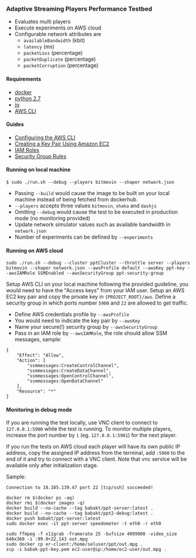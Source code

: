 ### Adaptive Streaming Players Performance Testbed
- Evaluates multi players
- Execute experiments on AWS cloud 
- Configurable network attributes are
    - `availableBandwidth` (kbit)
    - `latency` (ms)
    - `packetLoss` (percentage)
    - `packetDuplicate` (percentage)
    - `packetCorruption` (percentage)
 
#### Requirements
- [docker](https://docs.docker.com/install/)
- [python 2.7](https://www.python.org/downloads/)
- [jq](https://stedolan.github.io/jq)
- [AWS CLI](https://docs.aws.amazon.com/cli/latest/userguide/cli-chap-install.html)

#### Guides
- [Configuring the AWS CLI](https://docs.aws.amazon.com/cli/latest/userguide/cli-chap-configure.html)
- [Creating a Key Pair Using Amazon EC2](https://docs.aws.amazon.com/AWSEC2/latest/UserGuide/ec2-key-pairs.html#having-ec2-create-your-key-pair)
- [IAM Roles](https://docs.aws.amazon.com/AWSEC2/latest/UserGuide/iam-roles-for-amazon-ec2.html)
- [Security Group Rules](https://docs.aws.amazon.com/AWSEC2/latest/UserGuide/security-group-rules-reference.html)

#### Running on local machine
```
$ sudo ./run.sh --debug --players bitmovin --shaper network.json
```
- Passing `--build` would cause the image to be built on your local machine instead of being fetched from dockerhub.
- `--players` accepts three values `bitmovin`, `shaka` and `dashjs`
- Omitting `--debug` would cause the test to be executed in production mode (no monitoring provided)
- Update network simulator values such as available bandwidth in `network.json`
- Number of experiments can be defined by `--experiments`

#### Running on AWS cloud
```
sudo ./run.sh --debug --cluster pptCluster --throttle server --players bitmovin --shaper network.json --awsProfile default --awsKey ppt-key --awsIAMRole SSMEnabled --awsSecurityGroup ppt-security-group
```
Setup AWS CLI on your local machine following the provided guideline, you would need to have the "Access keys" from your
IAM user.
Setup an AWS EC2 key pair and copy the private key in `{PROJECT_ROOT}/aws`.
Define a security group in which ports number `5900` and `22` are allowed to get traffic. 
- Define AWS credentials profile by `--awsProfile`
- You would need to indicate the key pair by `--awsKey` 
- Name your secure(!) security group by `--awsSecurityGroup`
- Pass in an IAM role by `--awsIAMRole`, the role should allow SSM messages, sample:
```
{
    "Effect": "Allow",
    "Action": [
        "ssmmessages:CreateControlChannel",
        "ssmmessages:CreateDataChannel",
        "ssmmessages:OpenControlChannel",
        "ssmmessages:OpenDataChannel"
    ],
    "Resource": "*"
}
``` 

#### Monitoring in debug mode

If you are running the test locally, use VNC client to connect to `127.0.0.1:5900` while the test is running.
To monitor multiple players, increase the port number by `1` (eg. `127.0.0.1:5901`) for the next player. 

If you run the tests on AWS cloud each player will have its own public IP address, 
copy the assigned IP address from the terminal, add `:5900` to the end of it
and try to connect with a VNC client.
Note that vnc service will be available only after initialization stage.

Sample: 
```
Connection to 18.185.139.47 port 22 [tcp/ssh] succeeded!
```

```
docker rm $(docker ps -aq)
docker rmi $(docker images -q)
docker build --no-cache --tag babakt/ppt-server:latest .
docker build --no-cache --tag babakt/ppt2-debug:latest .
docker push babakt/ppt-server:latest
sudo docker exec -it ppt-server speedometer -t eth0 -r eth0
```

```
sudo ffmpeg -f x11grab -framerate 25 -bufsize 4099900 -video_size 640x360 -i :99.0+22,143 out.mpg
sudo docker cp er-client:/home/seluser/ppt/out.mpg .
scp -i babak-ppt-key.pem ec2-user@ip:/home/ec2-user/out.mpg .
```
